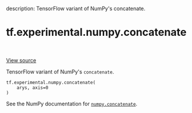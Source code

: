 description: TensorFlow variant of NumPy's concatenate.

<div itemscope itemtype="http://developers.google.com/ReferenceObject">
<meta itemprop="name" content="tf.experimental.numpy.concatenate" />
<meta itemprop="path" content="Stable" />
</div>

# tf.experimental.numpy.concatenate

<!-- Insert buttons and diff -->

<table class="tfo-notebook-buttons tfo-api nocontent" align="left">

</table>

<a target="_blank" class="external" href="/code/stable/tensorflow/python/ops/numpy_ops/np_math_ops.py">View source</a>



TensorFlow variant of NumPy's `concatenate`.


<pre class="devsite-click-to-copy prettyprint lang-py tfo-signature-link">
<code>tf.experimental.numpy.concatenate(
    arys, axis=0
)
</code></pre>



<!-- Placeholder for "Used in" -->

See the NumPy documentation for [`numpy.concatenate`](https://numpy.org/doc/stable/reference/generated/numpy.concatenate.html).